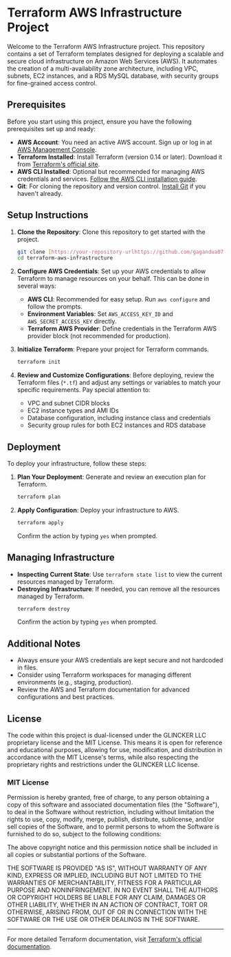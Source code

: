 
# Terraform AWS Infrastructure Project

Welcome to the Terraform AWS Infrastructure project. This repository contains a set of Terraform templates designed for deploying a scalable and secure cloud infrastructure on Amazon Web Services (AWS). It automates the creation of a multi-availability zone architecture, including VPC, subnets, EC2 instances, and a RDS MySQL database, with security groups for fine-grained access control.

## Prerequisites

Before you start using this project, ensure you have the following prerequisites set up and ready:

- **AWS Account**: You need an active AWS account. Sign up or log in at [AWS Management Console](https://aws.amazon.com/console/).
- **Terraform Installed**: Install Terraform (version 0.14 or later). Download it from [Terraform's official site](https://www.terraform.io/downloads.html).
- **AWS CLI Installed**: Optional but recommended for managing AWS credentials and services. [Follow the AWS CLI installation guide](https://aws.amazon.com/cli/).
- **Git**: For cloning the repository and version control. [Install Git](https://git-scm.com/downloads) if you haven't already.

## Setup Instructions

1. **Clone the Repository**: Clone this repository to get started with the project.
   ```sh
   git clone [https://your-repository-urlhttps://github.com/gagandua078/AWS-TERRAFORM-ARCHITECTURE.git]
   cd terraform-aws-infrastructure
   ```

2. **Configure AWS Credentials**: Set up your AWS credentials to allow Terraform to manage resources on your behalf. This can be done in several ways:
   - **AWS CLI**: Recommended for easy setup. Run `aws configure` and follow the prompts.
   - **Environment Variables**: Set `AWS_ACCESS_KEY_ID` and `AWS_SECRET_ACCESS_KEY` directly.
   - **Terraform AWS Provider**: Define credentials in the Terraform AWS provider block (not recommended for production).

3. **Initialize Terraform**: Prepare your project for Terraform commands.
   ```sh
   terraform init
   ```

4. **Review and Customize Configurations**: Before deploying, review the Terraform files (`*.tf`) and adjust any settings or variables to match your specific requirements. Pay special attention to:
   - VPC and subnet CIDR blocks
   - EC2 instance types and AMI IDs
   - Database configuration, including instance class and credentials
   - Security group rules for both EC2 instances and RDS database

## Deployment

To deploy your infrastructure, follow these steps:

1. **Plan Your Deployment**: Generate and review an execution plan for Terraform.
   ```sh
   terraform plan
   ```
2. **Apply Configuration**: Deploy your infrastructure to AWS.
   ```sh
   terraform apply
   ```
   Confirm the action by typing `yes` when prompted.

## Managing Infrastructure

- **Inspecting Current State**: Use `terraform state list` to view the current resources managed by Terraform.
- **Destroying Infrastructure**: If needed, you can remove all the resources managed by Terraform.
  ```sh
  terraform destroy
  ```
  Confirm the action by typing `yes` when prompted.

## Additional Notes

- Always ensure your AWS credentials are kept secure and not hardcoded in files.
- Consider using Terraform workspaces for managing different environments (e.g., staging, production).
- Review the AWS and Terraform documentation for advanced configurations and best practices.

  
## License

The code within this project is dual-licensed under the GLINCKER LLC proprietary license and the MIT License. This means it is open for reference and educational purposes, allowing for use, modification, and distribution in accordance with the MIT License's terms, while also respecting the proprietary rights and restrictions under the GLINCKER LLC license.

### MIT License

Permission is hereby granted, free of charge, to any person obtaining a copy of this software and associated documentation files (the "Software"), to deal in the Software without restriction, including without limitation the rights to use, copy, modify, merge, publish, distribute, sublicense, and/or sell copies of the Software, and to permit persons to whom the Software is furnished to do so, subject to the following conditions:

The above copyright notice and this permission notice shall be included in all copies or substantial portions of the Software.

THE SOFTWARE IS PROVIDED "AS IS", WITHOUT WARRANTY OF ANY KIND, EXPRESS OR IMPLIED, INCLUDING BUT NOT LIMITED TO THE WARRANTIES OF MERCHANTABILITY, FITNESS FOR A PARTICULAR PURPOSE AND NONINFRINGEMENT. IN NO EVENT SHALL THE AUTHORS OR COPYRIGHT HOLDERS BE LIABLE FOR ANY CLAIM, DAMAGES OR OTHER LIABILITY, WHETHER IN AN ACTION OF CONTRACT, TORT OR OTHERWISE, ARISING FROM, OUT OF OR IN CONNECTION WITH THE SOFTWARE OR THE USE OR OTHER DEALINGS IN THE SOFTWARE.


---

For more detailed Terraform documentation, visit [Terraform's official documentation](https://www.terraform.io/docs).
